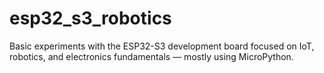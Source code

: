 # esp32_s3_robotics
Basic experiments with the ESP32-S3 development board focused on IoT, robotics, and electronics fundamentals — mostly using MicroPython.
